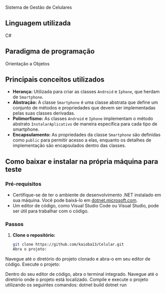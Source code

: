 Sistema de Gestão de Celulares

## Linguagem utilizada
C#

## Paradigma de programação
Orientação a Objetos

## Principais conceitos utilizados
- **Herança:** Utilizada para criar as classes `Android` e `Iphone`, que herdam de `Smartphone`.
- **Abstração:** A classe `Smartphone` é uma classe abstrata que define um conjunto de métodos e propriedades que devem ser implementadas pelas suas classes derivadas.
- **Polimorfismo:** As classes `Android` e `Iphone` implementam o método abstrato `InstalarAplicativo` de maneira específica para cada tipo de smartphone.
- **Encapsulamento:** As propriedades da classe `Smartphone` são definidas como `public` para permitir acesso a elas, enquanto os detalhes de implementação são encapsulados dentro das classes.

## Como baixar e instalar na própria máquina para teste

### Pré-requisitos
- Certifique-se de ter o ambiente de desenvolvimento .NET instalado em sua máquina. Você pode baixá-lo em [dotnet.microsoft.com](https://dotnet.microsoft.com/download).
- Um editor de código, como Visual Studio Code ou Visual Studio, pode ser útil para trabalhar com o código.

### Passos
1. **Clone o repositório:**
   ```bash
   git clone https://github.com/kaioba13/Celular.git
   Abra o projeto:

Navegue até o diretório do projeto clonado e abra-o em seu editor de código.
Execute o projeto:

Dentro do seu editor de código, abra o terminal integrado.
Navegue até o diretório onde o projeto está localizado.
Compile e execute o projeto utilizando os seguintes comandos:
dotnet build
dotnet run

